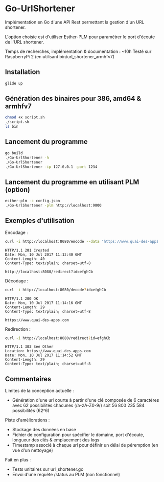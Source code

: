 # Go-UrlShortener

Implémentation en Go d'une API Rest permettant la gestion d'un URL shortener.

L'option choisie est d'utiliser Esther-PLM pour paramétrer le port
d'écoute de l'URL shortener.

Temps de recherches, implémentation & documentation : ~10h
Testé sur RaspberryPi 2 (en utilisant bin/url_shortener_armhfv7)

## Installation
```bash
glide up
```
## Génération des binaires pour 386, amd64 & armhfv7
```bash
chmod +x script.sh
./script.sh
ls bin
```

## Lancement du programme
```bash
go build
./Go-UrlShortener -h
./Go-UrlShortener
./Go-UrlShortener -ip 127.0.0.1 -port 1234
```

## Lancement du programme en utilisant PLM (option)
```bash
esther-plm -c config.json
./Go-UrlShortener -plm http://localhost:9000
```

## Exemples d'utilisation

Encodage :
```bash
curl -i http://localhost:8080/encode --data "https://www.quai-des-apps.com"
```

```http
HTTP/1.1 201 Created
Date: Mon, 10 Jul 2017 11:13:40 GMT
Content-Length: 40
Content-Type: text/plain; charset=utf-8

http://localhost:8080/redirect?id=efghCb
```

Décodage :
```bash
curl -i http://localhost:8080/decode?id=efghCb
```

```http
HTTP/1.1 200 OK
Date: Mon, 10 Jul 2017 11:14:16 GMT
Content-Length: 29
Content-Type: text/plain; charset=utf-8

https://www.quai-des-apps.com
```

Redirection :
```bash
curl -i http://localhost:8080/redirect?id=efghCb
```

```http
HTTP/1.1 303 See Other
Location: https://www.quai-des-apps.com
Date: Mon, 10 Jul 2017 11:14:52 GMT
Content-Length: 29
Content-Type: text/plain; charset=utf-8
```

## Commentaires

Limites de la conception actuelle :
 - Génération d'une url courte à partir d'une clé composée de 6
   caractères avec 62 possibilités chacunes (/a-zA-Z0-9/) soit 56 800
   235 584 possibilités (62^6)

Piste d'améliorations :
 - Stockage des données en base
 - Fichier de configuration pour spécifier le domaine, port d'écoute, longueur des clés & emplacement des logs
 - Timestamp associé à chaque url pour définir un délai de péremption (en vue d'un nettoyage)

Fait en plus :
 - Tests unitaires sur url_shortener.go
 - Envoi d'une requête /status au PLM (non fonctionnel)